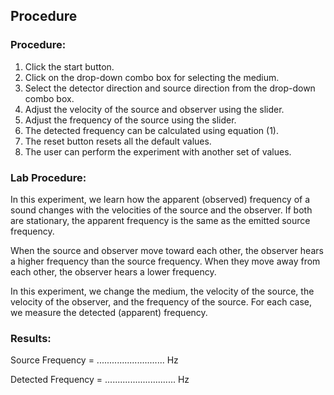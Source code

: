 ## Procedure


<h3>Procedure:</h3>
<ol>
  <li>Click the start button.</li>
  <li>Click on the drop-down combo box for selecting the medium.</li>
  <li>Select the detector direction and source direction from the drop-down combo box.</li>
  <li>Adjust the velocity of the source and observer using the slider.</li>
  <li>Adjust the frequency of the source using the slider.</li>
  <li>The detected frequency can be calculated using equation (1).</li>
  <li>The reset button resets all the default values.</li>
  <li>The user can perform the experiment with another set of values.</li>
</ol>

<h3>Lab Procedure:</h3>
<p>
  In this experiment, we learn how the apparent (observed) frequency of a sound changes with the velocities of the source and the observer. If both are stationary, the apparent frequency is the same as the emitted source frequency.
</p>
<p>
  When the source and observer move toward each other, the observer hears a higher frequency than the source frequency. When they move away from each other, the observer hears a lower frequency.
</p>
<p>
  In this experiment, we change the medium, the velocity of the source, the velocity of the observer, and the frequency of the source. For each case, we measure the detected (apparent) frequency.
</p>

<h3>Results:</h3>
<p>Source Frequency = ........................... Hz</p>
<p>Detected Frequency = ............................ Hz</p>
